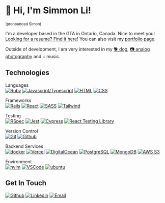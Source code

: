 # &#128075; Hi, I'm Simmon Li!
<sup>(pronounced Simon)</sup>

I'm a developer based in the GTA in Ontario, Canada. Nice to meet you! [Looking for a resume? Find it here!](https://crespire.github.io/crespire/resume) You can also visit my [portfolio page](https://crespire.dev/).

Outside of development, I am very interested in my [&#128021; dog](https://www.instagram.com/heyojalapeno/), [&#128247; analog photography](https://simmon.li/) and &#127926; music.

<!--
Badge format:
[![Name of Tech](https://img.shields.io/badge/-NAME_OF_TECH-000?style=for-the-badge&logo=name-of-tech)](#)

For spaces, badge text uses underscores, while the logo slug uses hyphens.
-->

## Technologies
Languages  
[![Ruby](https://img.shields.io/badge/-Ruby-000?style=for-the-badge&logo=ruby&logoColor=CC342D)](#) [![Javascript/Typescript](https://img.shields.io/badge/-JS%2FTS-000?style=for-the-badge&logo=typescript)](#) [![HTML](https://img.shields.io/badge/-HTML-000?style=for-the-badge&logo=html5)](#) [![CSS](https://img.shields.io/badge/-CSS-000?style=for-the-badge&logo=css3&logoColor=1572B6)](#)

Frameworks  
[![Rails](https://img.shields.io/badge/-Rails-000?style=for-the-badge&logo=ruby-on-rails&logoColor=CC0000)](#) [![React](https://img.shields.io/badge/-React-000?style=for-the-badge&logo=react)](#) [![SASS](https://img.shields.io/badge/-SASS-000?style=for-the-badge&logo=sass)](#) [![Tailwind](https://img.shields.io/badge/-Tailwind-000?style=for-the-badge&logo=tailwind-css)](#)  

Testing  
[![RSpec](https://img.shields.io/badge/-RSpec-000?style=for-the-badge&logo=rpsec)](#) [![Jest](https://img.shields.io/badge/-Jest-000?style=for-the-badge&logo=jest)](#) [![Cypress](https://img.shields.io/badge/-Cypress-000?style=for-the-badge&logo=cypress)](#) [![React Testing Library](https://img.shields.io/badge/-React_Testing_Library-000?style=for-the-badge&logo=testing-library)](#) 

Version Control  
[![Git](https://img.shields.io/badge/-Git-000?style=for-the-badge&logo=git)](#) [![Github](https://img.shields.io/badge/-Github-000?style=for-the-badge&logo=github)](#)  

Backend Services  
[![docker](https://img.shields.io/badge/-docker-000?style=for-the-badge&logo=docker)](#) [![Vercel](https://img.shields.io/badge/-Vercel-000?style=for-the-badge&logo=vercel)](#) [![DigitalOcean](https://img.shields.io/badge/-DigitalOcean-000?style=for-the-badge&logo=digitalocean)](#) [![PostgreSQL](https://img.shields.io/badge/-PostgreSQL-000?style=for-the-badge&logo=postgresql&logoColor=white)](#) [![MongoDB](https://shields.io/badge/-MongoDB-000?style=for-the-badge&logo=mongodb)](#) [![AWS S3](https://img.shields.io/badge/-AWS_S3-000?style=for-the-badge&logo=amazon-s3)](#)

Environment  
[![nvim](https://img.shields.io/badge/-neovim-000?style=for-the-badge&logo=neovim)](#) [![VSCode](https://img.shields.io/badge/-VSCode-000?style=for-the-badge&logo=visualstudiocode&logoColor=007ACC)](#) [![ubuntu](https://img.shields.io/badge/-Ubuntu-000?style=for-the-badge&logo=ubuntu)](#)

## Get In Touch
[![Github](https://img.shields.io/badge/-Simmon_Li-000?style=for-the-badge&logo=github&logoColor=azure&color=181717)](https://github.com/crespire) [![Linkedin](https://img.shields.io/badge/-Simmon_Li-000?style=for-the-badge&logo=linkedin&logoColor=azure&color=0A66C2)](https://www.linkedin.com/in/simmonli/) [![Email](https://img.shields.io/badge/-Simmon_Li-000?style=for-the-badge&logo=gmail&logoColor=azure&color=EA4335)](mailto:hello@crespire.dev)
